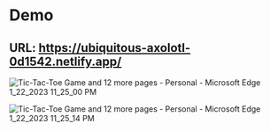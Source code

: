 # Demo

## URL: https://ubiquitous-axolotl-0d1542.netlify.app/

![Tic-Tac-Toe Game and 12 more pages - Personal - Microsoft​ Edge 1_22_2023 11_25_00 PM](https://user-images.githubusercontent.com/96905686/213935959-95783ea6-3d1e-4459-a84f-778197e6e8d3.png)

![Tic-Tac-Toe Game and 12 more pages - Personal - Microsoft​ Edge 1_22_2023 11_25_14 PM](https://user-images.githubusercontent.com/96905686/213935960-cbfd6306-895a-4994-b43f-80eba75de205.png)
